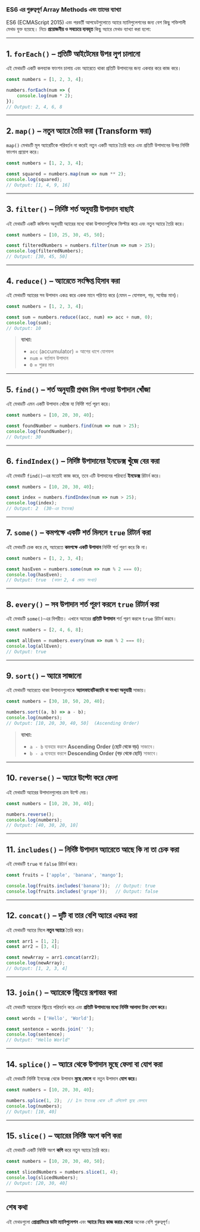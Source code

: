 ### **ES6 এর গুরুত্বপূর্ণ Array Methods এবং তাদের ব্যাখ্যা**  

ES6 (ECMAScript 2015) এবং পরবর্তী আপডেটগুলোতে অ্যারে ম্যানিপুলেশনের জন্য বেশ কিছু শক্তিশালী মেথড যুক্ত হয়েছে। নিচে **প্রয়োজনীয় ও সবচেয়ে ব্যবহৃত** কিছু অ্যারে মেথড ব্যাখ্যা করা হলো:

---

## **1. `forEach()` – প্রতিটি আইটেমের উপর লুপ চালানো**  
এই মেথডটি একটি কলব্যাক ফাংশন চালায় এবং অ্যারেতে থাকা প্রতিটি উপাদানের জন্য একবার করে কাজ করে।  

```js
const numbers = [1, 2, 3, 4];

numbers.forEach(num => {
    console.log(num * 2);
});
// Output: 2, 4, 6, 8
```

---

## **2. `map()` – নতুন অ্যারে তৈরি করা (Transform করা)**  
`map()` মেথডটি মূল অ্যারেটিকে পরিবর্তন না করেই নতুন একটি অ্যারে তৈরি করে এবং প্রতিটি উপাদানের উপর নির্দিষ্ট ফাংশন প্রয়োগ করে।  

```js
const numbers = [1, 2, 3, 4];

const squared = numbers.map(num => num ** 2);
console.log(squared);
// Output: [1, 4, 9, 16]
```

---

## **3. `filter()` – নির্দিষ্ট শর্ত অনুযায়ী উপাদান বাছাই**  
এই মেথডটি একটি কন্ডিশন অনুযায়ী অ্যারের মধ্যে থাকা উপাদানগুলিকে ফিল্টার করে এবং নতুন অ্যারে তৈরি করে।

```js
const numbers = [10, 25, 30, 45, 50];

const filteredNumbers = numbers.filter(num => num > 25);
console.log(filteredNumbers);
// Output: [30, 45, 50]
```

---

## **4. `reduce()` – অ্যারেতে সংক্ষিপ্ত হিসাব করা**  
এই মেথডটি অ্যারের সব উপাদান একত্র করে একক মানে পরিণত করে (যেমন – যোগফল, গড়, সর্বোচ্চ মান)।  

```js
const numbers = [1, 2, 3, 4];

const sum = numbers.reduce((acc, num) => acc + num, 0);
console.log(sum);
// Output: 10
```
> **ব্যাখ্যা:**  
> - `acc` (accumulator) = আগের ধাপে যোগফল  
> - `num` = বর্তমান উপাদান  
> - `0` = শুরুর মান  

---

## **5. `find()` – শর্ত অনুযায়ী প্রথম মিল পাওয়া উপাদান খোঁজা**  
এই মেথডটি এমন একটি উপাদান খোঁজে যা নির্দিষ্ট শর্ত পূরণ করে।  

```js
const numbers = [10, 20, 30, 40];

const foundNumber = numbers.find(num => num > 25);
console.log(foundNumber);
// Output: 30
```

---

## **6. `findIndex()` – নির্দিষ্ট উপাদানের ইনডেক্স খুঁজে বের করা**  
এই মেথডটি `find()`-এর মতোই কাজ করে, তবে এটি উপাদানের পরিবর্তে **ইনডেক্স** রিটার্ন করে।

```js
const numbers = [10, 20, 30, 40];

const index = numbers.findIndex(num => num > 25);
console.log(index);
// Output: 2  (30-এর ইনডেক্স)
```

---

## **7. `some()` – কমপক্ষে একটি শর্ত মিললে `true` রিটার্ন করা**  
এই মেথডটি চেক করে যে, অ্যারেতে **কমপক্ষে একটি উপাদান** নির্দিষ্ট শর্ত পূরণ করে কি না।

```js
const numbers = [1, 2, 3, 4];

const hasEven = numbers.some(num => num % 2 === 0);
console.log(hasEven);
// Output: true  (কারণ 2, 4 জোড় সংখ্যা)
```

---

## **8. `every()` – সব উপাদান শর্ত পূরণ করলে `true` রিটার্ন করা**  
এই মেথডটি `some()`-এর বিপরীত। এখানে অ্যারের **প্রতিটি উপাদান** শর্ত পূরণ করলে `true` রিটার্ন করবে।

```js
const numbers = [2, 4, 6, 8];

const allEven = numbers.every(num => num % 2 === 0);
console.log(allEven);
// Output: true
```

---

## **9. `sort()` – অ্যারে সাজানো**  
এই মেথডটি অ্যারেতে থাকা উপাদানগুলোকে **অ্যালফাবেটিক্যালি বা সংখ্যা অনুযায়ী** সাজায়।

```js
const numbers = [30, 10, 50, 20, 40];

numbers.sort((a, b) => a - b);
console.log(numbers);
// Output: [10, 20, 30, 40, 50]  (Ascending Order)
```
> **ব্যাখ্যা:**  
> - `a - b` ব্যবহার করলে **Ascending Order (ছোট থেকে বড়)** সাজাবে।  
> - `b - a` ব্যবহার করলে **Descending Order (বড় থেকে ছোট)** সাজাবে।

---

## **10. `reverse()` – অ্যারে উল্টো করে ফেলা**  
এই মেথডটি অ্যারের উপাদানগুলোর ক্রম উল্টে দেয়।

```js
const numbers = [10, 20, 30, 40];

numbers.reverse();
console.log(numbers);
// Output: [40, 30, 20, 10]
```

---

## **11. `includes()` – নির্দিষ্ট উপাদান অ্যারেতে আছে কি না তা চেক করা**  
এই মেথডটি `true` বা `false` রিটার্ন করে।

```js
const fruits = ['apple', 'banana', 'mango'];

console.log(fruits.includes('banana'));  // Output: true
console.log(fruits.includes('grape'));   // Output: false
```

---

## **12. `concat()` – দুটি বা তার বেশি অ্যারে একত্র করা**  
এই মেথডটি অ্যারে মিলে **নতুন অ্যারে** তৈরি করে।

```js
const arr1 = [1, 2];
const arr2 = [3, 4];

const newArray = arr1.concat(arr2);
console.log(newArray);
// Output: [1, 2, 3, 4]
```

---

## **13. `join()` – অ্যারেকে স্ট্রিংয়ে রূপান্তর করা**  
এই মেথডটি অ্যারেকে স্ট্রিংয়ে পরিবর্তন করে এবং **প্রতিটি উপাদানের মধ্যে নির্দিষ্ট আলাদা চিহ্ন যোগ করে।**

```js
const words = ['Hello', 'World'];

const sentence = words.join(' ');
console.log(sentence);
// Output: "Hello World"
```

---

## **14. `splice()` – অ্যারে থেকে উপাদান মুছে ফেলা বা যোগ করা**  
এই মেথডটি নির্দিষ্ট ইনডেক্স থেকে উপাদান **মুছে ফেলে** বা নতুন উপাদান **যোগ করে।**

```js
const numbers = [10, 20, 30, 40];

numbers.splice(1, 2);  // 1নং ইনডেক্স থেকে ২টি এলিমেন্ট মুছে ফেলবে
console.log(numbers);
// Output: [10, 40]
```

---

## **15. `slice()` – অ্যারের নির্দিষ্ট অংশ কপি করা**  
এই মেথডটি একটি নির্দিষ্ট অংশ **কপি** করে নতুন অ্যারে তৈরি করে।

```js
const numbers = [10, 20, 30, 40, 50];

const slicedNumbers = numbers.slice(1, 4);
console.log(slicedNumbers);
// Output: [20, 30, 40]
```

---

## **শেষ কথা**  
এই মেথডগুলো **প্রোগ্রামিংয়ে ডাটা ম্যানিপুলেশন** এবং **অ্যারে নিয়ে কাজ করার ক্ষেত্রে** অনেক বেশি গুরুত্বপূর্ণ।